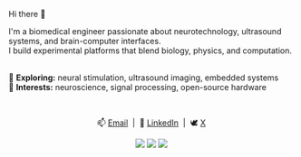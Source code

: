 <p align="left">Hi there 👋</h1>

<p align="left">
  I'm a biomedical engineer passionate about neurotechnology, ultrasound systems, and brain-computer interfaces.<br/>
  I build experimental platforms that blend biology, physics, and computation.<br/><br/>

  🧠 <strong>Exploring:</strong> neural stimulation, ultrasound imaging, embedded systems<br/>
  🔬 <strong>Interests:</strong> neuroscience, signal processing, open-source hardware
</p>

<br/>

<p align="center">
  📫 <a href="mailto:ernestocriado@gmail.com">Email</a> &nbsp;|&nbsp;
  💼 <a href="https://www.linkedin.com/in/ernesto-criado-hidalgo/">LinkedIn</a> &nbsp;|&nbsp;
  🕊️ <a href="https://x.com/ECriadoHidalgo">X</a>
</p>

<p align="center">
  <a href="mailto:ernestocriado@gmail.com"><img src="https://img.shields.io/badge/email-ernestocriado@gmail.com-blue?style=flat&logo=gmail&logoColor=white"/></a>
  <a href="https://www.linkedin.com/in/ernestocriado"><img src="https://img.shields.io/badge/LinkedIn-Ernesto%20Criado-blue?style=flat&logo=linkedin"/></a>
  <a href="https://x.com/ECriadoHidalgo"><img src="https://img.shields.io/badge/X-%40ECriadoHidalgo-black?style=flat&logo=x&logoColor=white"/></a>
</p>
